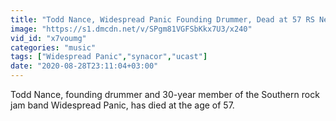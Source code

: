 ```yaml
---
title: "Todd Nance, Widespread Panic Founding Drummer, Dead at 57 RS News 8 20 20"
image: "https://s1.dmcdn.net/v/SPgm81VGFSbKkx7U3/x240"
vid_id: "x7voumg"
categories: "music"
tags: ["Widespread Panic","synacor","ucast"]
date: "2020-08-28T23:11:04+03:00"
---
```

Todd Nance, founding drummer and 30-year member of the Southern rock jam band Widespread Panic, has died at the age of 57.
